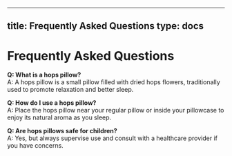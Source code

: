 
---
title: Frequently Asked Questions
type: docs
---

# Frequently Asked Questions

**Q: What is a hops pillow?**  
A: A hops pillow is a small pillow filled with dried hops flowers, traditionally used to promote relaxation and better sleep.

**Q: How do I use a hops pillow?**  
A: Place the hops pillow near your regular pillow or inside your pillowcase to enjoy its natural aroma as you sleep.

**Q: Are hops pillows safe for children?**  
A: Yes, but always supervise use and consult with a healthcare provider if you have concerns.

<!-- Add more questions and answers as needed -->